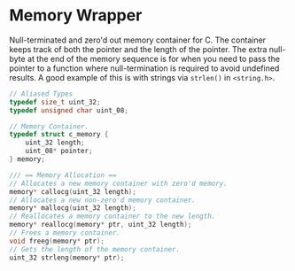 # Memory Wrapper
Null-terminated and zero'd out memory container for C. The container keeps track of both the pointer and the length of the pointer. The extra null-byte at the end of the memory sequence is for when you need to pass the pointer to a function where null-termination is required to avoid undefined results. A good example of this is with strings via `strlen()` in `<string.h>`.
```C
// Aliased Types
typedef size_t uint_32;
typedef unsigned char uint_08;

// Memory Container.
typedef struct c_memory {
    uint_32 length;
    uint_08* pointer;
} memory;

/// == Memory Allocation ==
// Allocates a new memory container with zero'd memory.
memory* callocg(uint_32 length);
// Allocates a new non-zero'd memory container.
memory* mallocg(uint_32 length);
// Reallocates a memory container to the new length.
memory* reallocg(memory* ptr, uint_32 length);
// Frees a memory container.
void freeg(memory* ptr);
// Gets the length of the memory container.
uint_32 strleng(memory* ptr);
```

